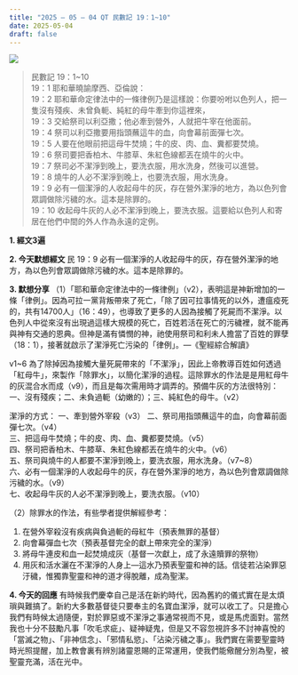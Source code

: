```yaml
---
title: "2025 – 05 – 04 QT 民數記 19：1~10"
date: 2025-05-04
draft: false
---
```


![](/images/qt.jpg)
> 民數記 19：1\~10  
> 19：1 耶和華曉諭摩西、亞倫說：  
> 19：2 耶和華命定律法中的一條律例乃是這樣說：你要吩咐以色列人，把一隻沒有殘疾、未曾負軛、純紅的母牛牽到你這裡來，  
> 19：3 交給祭司以利亞撒；他必牽到營外，人就把牛宰在他面前。  
> 19：4 祭司以利亞撒要用指頭蘸這牛的血，向會幕前面彈七次。  
> 19：5 人要在他眼前把這母牛焚燒；牛的皮、肉、血、糞都要焚燒。  
> 19：6 祭司要把香柏木、牛膝草、朱紅色線都丟在燒牛的火中。  
> 19：7 祭司必不潔淨到晚上，要洗衣服，用水洗身，然後可以進營。  
> 19：8 燒牛的人必不潔淨到晚上，也要洗衣服，用水洗身。  
> 19：9 必有一個潔淨的人收起母牛的灰，存在營外潔淨的地方，為以色列會眾調做除污穢的水。這本是除罪的。  
> 19：10 收起母牛灰的人必不潔淨到晚上，要洗衣服。這要給以色列人和寄居在他們中間的外人作為永遠的定例。  

**1. 經文3遍**

**2. 今天默想經文**
民 19：9 必有一個潔淨的人收起母牛的灰，存在營外潔淨的地方，為以色列會眾調做除污穢的水。這本是除罪的。

**3. 默想分享**
（1）「耶和華命定律法中的一條律例」（v2），表明這是神新增加的一條「律例」。因為可拉一黨背叛帶來了死亡，「除了因可拉事情死的以外，遭瘟疫死的，共有14700人」（16：49），也導致了更多的人因為接觸了死屍而不潔淨。以色列人中從來沒有出現過這樣大規模的死亡，百姓若活在死亡的污穢裡，就不能再與神有交通的恩典。但神是滿有憐憫的神，祂使用祭司和利未人擔當了百姓的罪孽（18：1），接著就啟示了潔淨死亡污染的「律例」。—《聖經綜合解讀》

v1~6 為了除掉因為接觸大量死屍帶來的「不潔淨」，因此上帝教導百姓如何透過「紅母牛」，來製作「除罪水」，以簡化潔淨的過程。這除罪水的作法是是用紅母牛的灰混合水而成（v9），而且是每次需用時才調弄的。預備牛灰的方法很特別：
一、沒有殘疾；二、未負過軛（幼嫩的）；三、純紅色的母牛。（v2）

潔淨的方式：
一、牽到營外宰殺（v3）
二、祭司用指頭蘸這牛的血，向會幕前面彈七次。（v4）    
三、把這母牛焚燒；牛的皮、肉、血、糞都要焚燒。（v5）  
四、祭司把香柏木、牛膝草、朱紅色線都丟在燒牛的火中。（v6）  
五、祭司與燒牛的人都要不潔淨到晚上，要洗衣服，用水洗身。（v7\~8）  
六、必有一個潔淨的人收起母牛的灰，存在營外潔淨的地方，為以色列會眾調做除污穢的水。（v9）  
七、收起母牛灰的人必不潔淨到晚上，要洗衣服。（v10）  

（2）除罪水的作法，有些學者提供解經參考：

1. 在營外宰殺沒有疾病與負過軛的母紅牛（預表無罪的基督）
2. 向會幕彈血七次（預表基督完全的獻上帶來完全的潔淨）
3. 將母牛連皮和血一起焚燒成灰（基督一次獻上，成了永遠贖罪的祭物）
4. 用灰和活水灑在不潔淨的人身上—這水乃預表聖靈和神的話。信徒若沾染罪惡汙穢，惟獨靠聖靈和神的道才得脫離，成為聖潔。

**4. 今天的回應**
有時候我們慶幸自己是活在新約時代，因為舊約的儀式實在是太煩瑣與難搞了。新約大多數基督徒只要奉主的名寶血潔淨，就可以收工了。只是擔心我們有時候太過隨便，對於罪惡或不潔淨之事通常視而不見，或是馬虎面對。當然我也十分不鼓勵凡事「吹毛求疵」、疑神疑鬼，但是又不容忽視許多不討神喜悅的「當滅之物」、「非神信念」、「邪情私慾」、「沾染污穢之事」。我們實在需要聖靈時時光照提醒，加上教會裏有辨別諸靈恩賜的正常運用，使我們能儆醒分別為聖，被聖靈充滿，活在光中。
